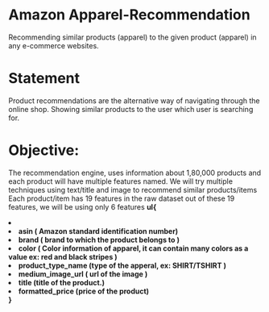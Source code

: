 # Amazon Apparel-Recommendation

Recommending similar products (apparel) to the given product (apparel) in any e-commerce websites.

# Statement
Product recommendations are the alternative way of navigating through the online shop. Showing similar products to the user which user is searching for.
# Objective:
The recommendation engine, uses information about 1,80,000 products and each product will have multiple features named.
We will try multiple techniques using text/title and image to recommend similar products/items
Each product/item has 19 features in the raw dataset out of these 19 features, we will be using only 6 features
<b>
 ul{
  <li>
<li>asin ( Amazon standard identification number)</li>
<li>brand ( brand to which the product belongs to )</li>
<li>color ( Color information of apparel, it can contain many colors as a value ex: red and black stripes )</li>
<li>product_type_name (type of the apperal, ex: SHIRT/TSHIRT )</li>
<li>medium_image_url ( url of the image )</li>
<li>title (title of the product.)</li>
<li>formatted_price (price of the product)
    </li>
  }
  </b>
